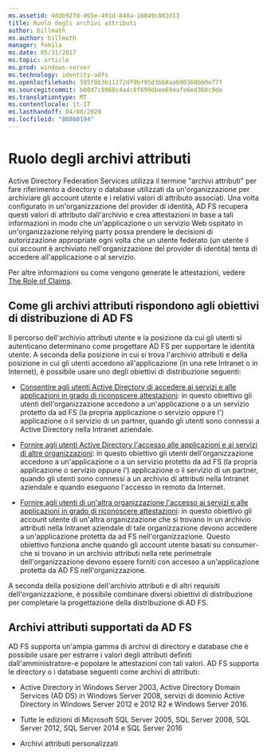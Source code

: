 ```yaml
---
ms.assetid: 4ddb927d-d65e-491d-840a-16049c083d13
title: Ruolo degli archivi attributi
author: billmath
ms.author: billmath
manager: femila
ms.date: 05/31/2017
ms.topic: article
ms.prod: windows-server
ms.technology: identity-adfs
ms.openlocfilehash: 595f0b3b11172df9bf95d3bb8aab90368bb0e77f
ms.sourcegitcommit: b00d7c8968c4adc8f699dbee694afe6ed36bc9de
ms.translationtype: MT
ms.contentlocale: it-IT
ms.lasthandoff: 04/08/2020
ms.locfileid: "80860194"
---
```

# <a name="the-role-of-attribute-stores"></a>Ruolo degli archivi attributi
Active Directory Federation Services utilizza il termine "archivi attributi" per fare riferimento a directory o database utilizzati da un'organizzazione per archiviare gli account utente e i relativi valori di attributo associati. Una volta configurato in un'organizzazione del provider di identità, AD FS recupera questi valori di attributo dall'archivio e crea attestazioni in base a tali informazioni in modo che un'applicazione o un servizio Web ospitato in un'organizzazione relying party possa prendere le decisioni di autorizzazione appropriate ogni volta che un utente federato \(un utente il cui account è archiviato nell'organizzazione del provider di identità\) tenta di accedere all'applicazione o al servizio.  
  
Per altre informazioni su come vengono generate le attestazioni, vedere [The Role of Claims](The-Role-of-Claims.md).  
  
## <a name="how-attribute-stores-fit-in-with-your-ad-fs-deployment-goals"></a>Come gli archivi attributi rispondono agli obiettivi di distribuzione di AD FS  
Il percorso dell'archivio attributi utente e la posizione da cui gli utenti si autenticano determinano come progettare AD FS per supportare le identità utente. A seconda della posizione in cui si trova l'archivio attributi e della posizione in cui gli utenti accedono all'applicazione \(in una rete Intranet o in Internet\), è possibile usare uno degli obiettivi di distribuzione seguenti:  
  
-   [Consentire agli utenti Active Directory di accedere ai servizi e alle applicazioni in grado di riconoscere attestazioni](https://technet.microsoft.com/library/dd807071.aspx): in questo obiettivo gli utenti dell'organizzazione accedono a un'applicazione o a un servizio protetto da ad FS \(la propria applicazione o servizio oppure l'\) applicazione o il servizio di un partner, quando gli utenti sono connessi a Active Directory nella Intranet aziendale.  
  
-   [Fornire agli utenti Active Directory l'accesso alle applicazioni e ai servizi di altre organizzazioni](https://technet.microsoft.com/library/dd807123.aspx): in questo obiettivo gli utenti dell'organizzazione accedono a un'applicazione o a un servizio protetto da ad FS \(la propria applicazione o servizio oppure l'\) applicazione o il servizio di un partner, quando gli utenti sono connessi a un archivio di attributi nella Intranet aziendale e quando eseguono l'accesso in remoto da Internet.  
  
-   [Fornire agli utenti di un'altra organizzazione l'accesso ai servizi e alle applicazioni in grado di riconoscere attestazioni](https://technet.microsoft.com/library/dd807099.aspx): in questo obiettivo gli account utente di un'altra organizzazione che si trovano in un archivio attributi nella Intranet aziendale di tale organizzazione devono accedere a un'applicazione protetta da ad FS nell'organizzazione. Questo obiettivo funziona anche quando gli account utente basati su consumer\-che si trovano in un archivio attributi nella rete perimetrale dell'organizzazione devono essere forniti con accesso a un'applicazione protetta da AD FS nell'organizzazione.  
  
A seconda della posizione dell'archivio attributi e di altri requisiti dell'organizzazione, è possibile combinare diversi obiettivi di distribuzione per completare la progettazione della distribuzione di AD FS.  
  
## <a name="attribute-stores-that-are-supported-by-ad-fs"></a>Archivi attributi supportati da AD FS  
AD FS supporta un'ampia gamma di archivi di directory e database che è possibile usare per estrarre i valori degli attributi definiti dall'amministratore\-e popolare le attestazioni con tali valori. AD FS supporta le directory o i database seguenti come archivi di attributi:  
  
-   Active Directory in Windows Server 2003, Active Directory Domain Services \(AD DS\) in Windows Server 2008, servizi di dominio Active Directory in Windows Server 2012 e 2012 R2 e Windows Server 2016. 
  
-   Tutte le edizioni di Microsoft SQL Server 2005, SQL Server 2008, SQL Server 2012, SQL Server 2014 e SQL Server 2016  
  
-   Archivi attributi personalizzati  
  

